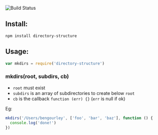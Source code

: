 ![Build Status](https://travis-ci.org/bengourley/node-directory-structure.png?branch=master)

## Install:

```
npm install directory-structure
```

## Usage:

```js
var mkdirs = require('directory-structure')
```

### mkdirs(root, subdirs, cb)

- `root` must exist
- `subdirs` is an array of subdirectories to create below `root`
- `cb` is the callback `function (err) {}` (`err` is null if ok)

Eg:
```js
mkdirs('/Users/bengourley', ['foo', 'bar', 'baz'], function () {
  console.log('done!')
})
```